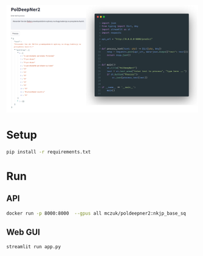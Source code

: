 ![](gfx/codenlp-deepner-gui.png)

# Setup

```bash
pip install -r requirements.txt
```

# Run

## API

```bash
docker run -p 8000:8000  --gpus all mczuk/poldeepner2:nkjp_base_sq
```

## Web GUI

```bash
streamlit run app.py
```